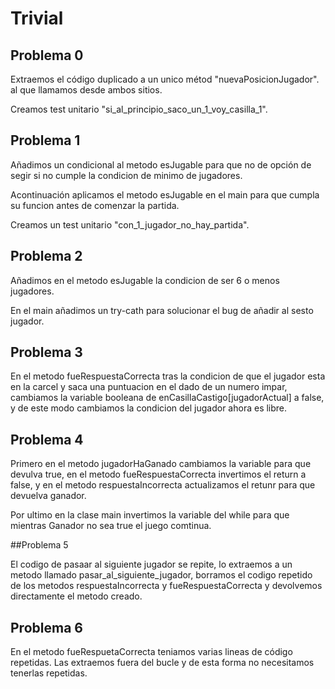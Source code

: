 # Trivial

## Problema 0

Extraemos el código duplicado a un unico métod "nuevaPosicionJugador".
al que llamamos desde ambos sitios.

Creamos test unitario "si_al_principio_saco_un_1_voy_casilla_1".

## Problema 1

Añadimos un condicional al metodo esJugable para que no de opción de segir si no cumple la condicion de minimo de jugadores.

Acontinuación aplicamos el metodo esJugable en el main para que cumpla su funcion antes de comenzar la partida.

Creamos un test unitario "con_1_jugador_no_hay_partida".

## Problema 2

Añadimos en el metodo esJugable la condicion de ser 6 o menos jugadores.

En el main añadimos un try-cath para solucionar el bug de añadir al sesto jugador.

## Problema 3

En el metodo fueRespuestaCorrecta tras la condicion de que el jugador esta en la carcel y saca una puntuacion en el dado de un numero impar,
cambiamos la variable booleana de enCasillaCastigo[jugadorActual] a false, y de este modo cambiamos la condicion del jugador ahora es libre.

## Problema 4

Primero en el metodo jugadorHaGanado cambiamos la variable para que devulva true,
en el metodo fueRespuestaCorrecta invertimos el return a false,
y en el metodo respuestaIncorrecta actualizamos el retunr para que devuelva ganador.

Por ultimo en la clase main invertimos la variable del while para que mientras Ganador no sea true el juego comtinua.

##Problema 5

El codigo de pasaar al siguiente jugador se repite, lo extraemos a un metodo llamado pasar_al_siguiente_jugador,
borramos el codigo repetido de los metodos respuestaIncorrecta y fueRespuestaCorrecta
y devolvemos directamente el metodo creado.

## Problema 6

En el metodo fueRespuetaCorrecta teniamos varias lineas de código repetidas.
Las extraemos fuera del bucle y de esta forma no necesitamos tenerlas repetidas.
